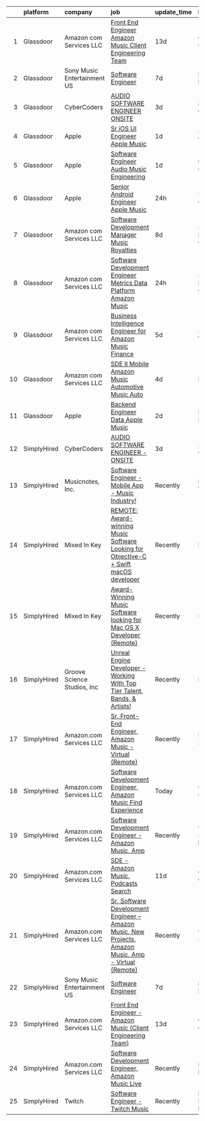 

|    | platform    | company                     | job                                                                                                                                                                                                                                                                                                                                                                                                                                                                                                                                                                                                                                                                                                                                                                                                                                                                                                                                                                                                                                                                                                                                                                                                                                                                                                                                                                             | update_time   | location                  |
|---:|:------------|:----------------------------|:--------------------------------------------------------------------------------------------------------------------------------------------------------------------------------------------------------------------------------------------------------------------------------------------------------------------------------------------------------------------------------------------------------------------------------------------------------------------------------------------------------------------------------------------------------------------------------------------------------------------------------------------------------------------------------------------------------------------------------------------------------------------------------------------------------------------------------------------------------------------------------------------------------------------------------------------------------------------------------------------------------------------------------------------------------------------------------------------------------------------------------------------------------------------------------------------------------------------------------------------------------------------------------------------------------------------------------------------------------------------------------|:--------------|:--------------------------|
|  1 | Glassdoor   | Amazon com Services LLC     | [Front End Engineer   Amazon Music  Client Engineering Team ](https://www.glassdoor.com/partner/jobListing.htm?pos=105&ao=1136043&s=58&guid=000001818f5a21d39ef5eb765604351a&src=GD_JOB_AD&t=SR&vt=w&cs=1_600b4564&cb=1655967458032&jobListingId=1007928110099&jrtk=3-0-1g67lk8gokf0g801-1g67lk8h5grgm800-1546d3f8742f9359-)                                                                                                                                                                                                                                                                                                                                                                                                                                                                                                                                                                                                                                                                                                                                                                                                                                                                                                                                                                                                                                                    | 13d           | Culver City, CA           |
|  2 | Glassdoor   | Sony Music Entertainment US | [Software Engineer](https://www.glassdoor.com/partner/jobListing.htm?pos=106&ao=1136043&s=58&guid=000001818f5a21d39ef5eb765604351a&src=GD_JOB_AD&t=SR&vt=w&ea=1&cs=1_9820e9ea&cb=1655967458033&jobListingId=1007942804723&jrtk=3-0-1g67lk8gokf0g801-1g67lk8h5grgm800-3d69a6d98b0f3f4c-)                                                                                                                                                                                                                                                                                                                                                                                                                                                                                                                                                                                                                                                                                                                                                                                                                                                                                                                                                                                                                                                                                         | 7d            | New York, NY              |
|  3 | Glassdoor   | CyberCoders                 | [AUDIO SOFTWARE ENGINEER   ONSITE](https://www.glassdoor.com/partner/jobListing.htm?pos=104&ao=1110586&s=58&guid=000001818f5a21d39ef5eb765604351a&src=GD_JOB_AD&t=SR&vt=w&cs=1_f0c938d8&cb=1655967458032&jobListingId=1007949347507&cpc=C4A69CCDBB3B9599&jrtk=3-0-1g67lk8gokf0g801-1g67lk8h5grgm800-d55a41307e0f1bb1--6NYlbfkN0CpFJQzrgRR8WqXWK1qKKEqALWJw739KlKqr2H-MSI4eoBlI4EFrmor2FYZMP3muM1zqayqab0iqc3xGpz5egdet-HSEFNNsqvDPS5k9H0LGEMhQRelTdilrY_plfFC2G1jmoEwW_JKVRU_6UbiqFf4AnxCsLx3NBijFQ8lAiUfyUCwuJM6hizFn-glZE3T1SQK_Fxn8HfHxAYSnHvcFtICMos7fDsiO1ejCgMyKSdiiZdUlM3IH62W7crISnJOEXWxBiol0UesXiRG5WQ_gWNDX2xfAfxHZTBxRrDhtS93YIlhSmYCNSj2tH8aiy5fdGuZqXRzdhnJ6LzSPiTp7u24YxpoyhGELCibexnmPHCJ7P1AiLawGVa7jSWSpVYx7lJM8GrjRw1UUyLKHtJc5fi_m9VcEcxLXeLvzCQY2kGqZ1n98eLKqRDf2OBdM0fSg_FkIxS6LxzTuHyrIjViPKg1oa7ex_BZHf109Y6W2qgW_UGb8FqXAoGEb0RFs75RXHEr5_DALocwvCbpAmd3-5nFfBu2vabIursPxLdCfw-wfrcOTTwY02z2z4qP6l0bcY7oGrZdYR3_5KTogh4eItFwdHl7LR-58-tfRJcAAhneX0pYJ18hxFtHeNNr-25a05uYcp0ItlqTpE4yxqOwefP-nKdtnAV7bjdYgntsAlLInvE_V3IieJwpnPF9WoM8nzQxpj0Y6YarvUg7ITmJgaQcQrGaLsRy8m44CPVrSWRLHx68T2bdI7RAXIV4QjDIolc4kV9u7y7pa8hujGSHKMddyz67eLPY9rya3SOntAzgPzaLcxeaY0VT0Tl4nKgzqAQkSaQVA3V_J3m05sekUbBu2Ob91OJhdJ8BwGOepI0OVjixXeGzJt49rnr7_TdezvF6Rtj05M55I9ICWcFX7T73hnMYo2obs4DuzW0NKQ8uNt_Bwq8W2_4-QJ4GzVna__Ffk-tGzQ6iwRzi-jHcj-gN1_dSHxHQkFI%3D)            | 3d            | San Jose, CA              |
|  4 | Glassdoor   | Apple                       | [Sr  iOS UI Engineer Apple Music](https://www.glassdoor.com/partner/jobListing.htm?pos=103&ao=1110586&s=58&guid=000001818f5a21d39ef5eb765604351a&src=GD_JOB_AD&t=SR&vt=w&cs=1_84eaa2e1&cb=1655967458032&jobListingId=1007953436787&cpc=334ABAF5D42DC775&jrtk=3-0-1g67lk8gokf0g801-1g67lk8h5grgm800-6b48f68127162d2d--6NYlbfkN0BvKrLyj5gPmtZO9T8euul8TCxuuKNOtzRJOomxnwSEodTz2Bc-sPZl1dBMH13w-jPG2G3T-i-GLEFchHGcFa8MguPlTO6XLwzAMQBFoGjqi0wt0Mh4MM14Z2gcB9Y4d2btViXEFylHFVO6cOHypjmR7yWFLre5OUuYQuv0UwgZNHJITjL5TPWD7pSFpRh4jR9iRNWCvmwZDvkq2DZn3SNRCko4lJHdQYd2ESp-Lq1vHm3D56Clpl6VRm_miZB4YCctgGBZK2LudDPceNb61sQ1IdlbnpwgHruAE8iz1Dctd3hNZetPJZdbgIjv_2D88zzuY0vcpNtz4W0v5KRAdT1uItUYgM4tbanDXGqrNkhib1PPkoYJ58gJuLNErARgGdKMs7_-w1FA2G3c4VCdMsk2lySX44fKx4id6w0X8mEhI-VC6tw8ft1wkBS6bDNHVD3jXVoHIyVZU6IGQKca5viVlKJlzmOFq-0TKcklQBSSR6UdJPnxFTXnL_XutArxxlgLYm5qJNvqWivP6uew3GrrPofp1bnBHoqW6JTNwCEEZ6QuR7zFHNbzIJFzw5YmJr1ROcoPyXGzM76v765GKSh-eG9ilXmKDTRkud-BrJZaOQaf3VS8F7dX3M9zfm_VnBLt1ggWUa5BqUcnCN_AlKRRTedF985n1aS8zb-STQEApctdJqS6jQMYyheaIbJ-XB29B13s0CWtKpp4vsmlaPgl12b3g5ciBDpggoOzsG1vVLKGPkmuXHwbcnsdW1cUSDsA1k6iX0OPAxon_cXPvog6ZaqooWI3E2vVzKQ4ixXz6majRezsLBLSkBIMpuhhZCZJUCexhdQrQePtPgnjNlSOgftDx3pZP13CIhnglxq1gZDTgpJ2VzL9d16eT6oI5UrpCQ_oGPidM-SMmCiZEnVXOWPzpWWDflUeYWKP6pvX174TCgJIGh2EwIJUfxC3x5iYh1LUsyqkQDX73het-Vlh)                           | 1d            | Seattle, WA               |
|  5 | Glassdoor   | Apple                       | [Software Engineer   Audio Music Engineering](https://www.glassdoor.com/partner/jobListing.htm?pos=102&ao=1110586&s=58&guid=000001818f5a21d39ef5eb765604351a&src=GD_JOB_AD&t=SR&vt=w&cs=1_71ec5cb5&cb=1655967458032&jobListingId=1007953436681&cpc=8795CF9063CD573D&jrtk=3-0-1g67lk8gokf0g801-1g67lk8h5grgm800-0f05742063eedeae--6NYlbfkN0BvKrLyj5gPmtZO9T8euul8TCxuuKNOtzRJOomxnwSEodTz2Bc-sPZl29JElYHfcoQTiZSeJqPqmVi6yPXnZ7RPIiHp7Ll7-5zhYqBOAyK9-D1QoK1PnLaKo5UwoRN33pvynulK16fbQXfLc58l3WIiymQZ9aFdke1u2W1wCLOwTwHYkWH1L5uEFgZlC_M292Q91QaNaZLR6uEiB6CR8xvBjtoTo9m33Gc-PDwznqAz_nD17gs68jp0I13FGhE2RlKf6O87_Qy2OhM2CGH4AG2R-A0iRHkZooGFLITrZBIcl6h9E28f_bxlYx3jci51EEggD_ki1XkFxUHX-VHWOFKYdAQtVJS7nfMyt9oREFntT4MwqUuzKMtt2atDpApnY213YkdDI1GsRuihUc3gepHYPT8Le5fCnYQAUTkVkTzpPpjwgsa_ZbkZWiUXSrqUlTq10iE7XuScLnRSKEOojifXxnZUy1YnrdQGdDEWEvzJ_VlHzmq1aXZwmA9XDkygRqoQjbMg5CbePSFZv_aPNz0oHVAPPU_Z8ziIJTzzeD4AcAlTiOa05BuRUBVDnW-c6Xf4aBD3Oh_uLCZlaa-K0vKHrvhgqaFarlzo7X_2-onMjyocAKs9kzs_SHicZKKpg5rCuiTE0fQR_g2dR9ETuPcTp3hVxvohg6NBGxT8Efc2-RAJTHeVoqXLHYPA_ZdXSrAy_uLjMghjgRlWZOap8n0ooz7aO1C0wwwYgJiE-v8VCrtC2HQMvp7MwPqGILUdo9dFltANa69ilspdhmBUt0pX4HRT-Chu_b_1XztJPzmoMlPsJ0JYIHwd8B3ioWprm3TL0cTpvQ6cJezQT3vL2liiwIybd9WeBGExmeL4xJcHSZpaVO_QRxj_4XBVwVBf1GEk8ft0fGzNcxT4kEfL3KQcoPW7_2CKRbL35XB37cVjCZTTtQwLF65WLtR-w4Qvtr_l39ELlqQXKPpIvovRPMuEuFq7Jy4b--I%3D) | 1d            | Culver City, CA           |
|  6 | Glassdoor   | Apple                       | [Senior Android Engineer   Apple Music](https://www.glassdoor.com/partner/jobListing.htm?pos=109&ao=1136043&s=58&guid=000001818f5a21d39ef5eb765604351a&src=GD_JOB_AD&t=SR&vt=w&cs=1_0a06392c&cb=1655967458033&jobListingId=1007958302481&jrtk=3-0-1g67lk8gokf0g801-1g67lk8h5grgm800-b301d39c1f2e8c90-)                                                                                                                                                                                                                                                                                                                                                                                                                                                                                                                                                                                                                                                                                                                                                                                                                                                                                                                                                                                                                                                                          | 24h           | San Diego, CA             |
|  7 | Glassdoor   | Amazon com Services LLC     | [Software Development Manager  Music Royalties](https://www.glassdoor.com/partner/jobListing.htm?pos=111&ao=1136043&s=58&guid=000001818f5a21d39ef5eb765604351a&src=GD_JOB_AD&t=SR&vt=w&cs=1_28517b4a&cb=1655967458040&jobListingId=1007940033192&jrtk=3-0-1g67lk8gokf0g801-1g67lk8h5grgm800-5aee6b857832b447-)                                                                                                                                                                                                                                                                                                                                                                                                                                                                                                                                                                                                                                                                                                                                                                                                                                                                                                                                                                                                                                                                  | 8d            | San Francisco, CA         |
|  8 | Glassdoor   | Amazon com Services LLC     | [Software Development Engineer  Metrics   Data Platform   Amazon Music](https://www.glassdoor.com/partner/jobListing.htm?pos=110&ao=1136043&s=58&guid=000001818f5a21d39ef5eb765604351a&src=GD_JOB_AD&t=SR&vt=w&cs=1_0d1bca83&cb=1655967458033&jobListingId=1007957429446&jrtk=3-0-1g67lk8gokf0g801-1g67lk8h5grgm800-77d5ce824f4c9a71-)                                                                                                                                                                                                                                                                                                                                                                                                                                                                                                                                                                                                                                                                                                                                                                                                                                                                                                                                                                                                                                          | 24h           | San Francisco, CA         |
|  9 | Glassdoor   | Amazon com Services LLC     | [Business Intelligence Engineer for Amazon Music Finance](https://www.glassdoor.com/partner/jobListing.htm?pos=108&ao=1136043&s=58&guid=000001818f5a21d39ef5eb765604351a&src=GD_JOB_AD&t=SR&vt=w&cs=1_b08de181&cb=1655967458033&jobListingId=1007946590105&jrtk=3-0-1g67lk8gokf0g801-1g67lk8h5grgm800-76e678a6ae5e6aee-)                                                                                                                                                                                                                                                                                                                                                                                                                                                                                                                                                                                                                                                                                                                                                                                                                                                                                                                                                                                                                                                        | 5d            | Seattle, WA               |
| 10 | Glassdoor   | Amazon com Services LLC     | [SDE II  Mobile   Amazon Music  Automotive  Music Auto](https://www.glassdoor.com/partner/jobListing.htm?pos=107&ao=1136043&s=58&guid=000001818f5a21d39ef5eb765604351a&src=GD_JOB_AD&t=SR&vt=w&cs=1_19b259ef&cb=1655967458033&jobListingId=1007948565687&jrtk=3-0-1g67lk8gokf0g801-1g67lk8h5grgm800-3f36ab6b9ae958b7-)                                                                                                                                                                                                                                                                                                                                                                                                                                                                                                                                                                                                                                                                                                                                                                                                                                                                                                                                                                                                                                                          | 4d            | Remote                    |
| 11 | Glassdoor   | Apple                       | [Backend Engineer Data   Apple Music](https://www.glassdoor.com/partner/jobListing.htm?pos=101&ao=1110586&s=58&guid=000001818f5a21d39ef5eb765604351a&src=GD_JOB_AD&t=SR&vt=w&cs=1_ecb373a1&cb=1655967458032&jobListingId=1007950938244&cpc=9908D8D4413DBB8A&jrtk=3-0-1g67lk8gokf0g801-1g67lk8h5grgm800-12d83685509c3883--6NYlbfkN0BvKrLyj5gPmtZO9T8euul8TCxuuKNOtzRJOomxnwSEodTz2Bc-sPZlFpP0h5lDivqTF5_QeIpS_cDvN7FQMh8G5Q27mXkfq6J_zu8iXTfNQv2d91851vXbBzAq-u4LhSiSVS7JHPHJJPqd4DPZm67dI48mIQvipeOSk8vKm-DGTAx0u0eZLtY1jtN29x3BGrW5SbP893xHZ1HW6UiAJ7b41OesWsWH_1g0drZx0J6ttwLOi6IkpqSBmTa42at851LYsYdLWPqYmyL-gObJ0Gg64JUs-dbdx8EFi-GRm2dc2-pduHdnTf40Jz3q8eFRSE7Z8FMuGsROphMGf9Jv-YEMCcRFLjGqEj51tKHZR6ecUDbVcF1i1li3cjpsirKS1o8eQa1RbBLu6LQXiMJSML4QhPBcU11fqJ6lfviFDt4IvuKH1NKwEDzEYipDpT6TtkMItfjqIw887CTZLkJKy47n9YEXj_3bZwNf7qbmb4ejx5SjtPSRde3KOclkajawE4tOQv213tDohVh2y-GO3iJ7hRTS3GFagF4bKpV2Z5ymW8GZ77ELIHL-bPNBVMcT7lHbV6pr-FKNlzY4m6h3ysLPWkHZv6SfN-T4CIhMi7mV6ACZ-GJlL2cE68YcqRTVotFx4Zf9TqD-mT2v8eWTChzaVZtVuJqLq_dVkNb6OCFFm6pPFC4tkua3ZoHFpGWRlz8055wRykvkifBZ_UghRD6eatKy0MIeVugrckiY9tlEgUEyTzCjuIq5sF0Lw5-VAz1Q_cqWOtEuitIn-8X8MuabIL2jIZv9hZBF9SdgPHyGTM-Or-06NOJj6L9mpjfxEuCvpMtsfsU-6CyutZglgDWbzf7gZpZy4aFECEf8T8Pd6cICmoz7cmBih0kEdj6QFw51mhz5BhLrItQYsrcdfacvN6C12jwX4A3Y0LVhcFSKrq9EQouLAyORk8d11JMnFlauZ9Wd9XQSrO_2ov8T0tKN)                       | 2d            | New York, NY              |
| 12 | SimplyHired | CyberCoders                 | [AUDIO SOFTWARE ENGINEER - ONSITE](https://www.simplyhired.com/job/S_qgHytu2fwGae1c5VaiznsnuEsy_zGe51JD1Lhpu6PVjweUS4EYPA?q=music+developer)                                                                                                                                                                                                                                                                                                                                                                                                                                                                                                                                                                                                                                                                                                                                                                                                                                                                                                                                                                                                                                                                                                                                                                                                                                    | 3d            | San Jose, CA              |
| 13 | SimplyHired | Musicnotes, Inc.            | [Software Engineer - Mobile App - Music Industry!](https://www.simplyhired.com/job/znPtqyuOs7-wVaRUojghv2RSA5GqEzrKbutvPlgAZWT6nXoyEGnC5Q?q=music+developer)                                                                                                                                                                                                                                                                                                                                                                                                                                                                                                                                                                                                                                                                                                                                                                                                                                                                                                                                                                                                                                                                                                                                                                                                                    | Recently      | Madison, WI               |
| 14 | SimplyHired | Mixed In Key                | [REMOTE: Award-winning Music Software Looking for Objective-C + Swift macOS developer](https://www.simplyhired.com/job/hp01aCVdwM9hovpsfWt-nTSQSiUrrYDI2aQZ3w5x5T-YN0cNGt-cJw?q=music+developer)                                                                                                                                                                                                                                                                                                                                                                                                                                                                                                                                                                                                                                                                                                                                                                                                                                                                                                                                                                                                                                                                                                                                                                                | Recently      | Miami, FL                 |
| 15 | SimplyHired | Mixed In Key                | [Award-Winning Music Software looking for Mac OS X Developer (Remote)](https://www.simplyhired.com/job/L-2EZU2jVtCOIASfQ2mTylRc_wBs8G000Bd98cub72rlOwsLWp3RJA?q=music+developer)                                                                                                                                                                                                                                                                                                                                                                                                                                                                                                                                                                                                                                                                                                                                                                                                                                                                                                                                                                                                                                                                                                                                                                                                | Recently      | Miami, FL                 |
| 16 | SimplyHired | Groove Science Studios, Inc | [Unreal Engine Developer - Working With Top Tier Talent, Bands, & Artists!](https://www.simplyhired.com/job/tMUv0bhv1WXQseALxCUyt4HnppYbuHAxKhmBeo43qD4xlbIyIH-L1Q?q=music+developer)                                                                                                                                                                                                                                                                                                                                                                                                                                                                                                                                                                                                                                                                                                                                                                                                                                                                                                                                                                                                                                                                                                                                                                                           | Recently      | Remote                    |
| 17 | SimplyHired | Amazon.com Services LLC     | [Sr. Front-End Engineer, Amazon Music - Virtual (Remote)](https://www.simplyhired.com/job/HDo-YZLHbNpzuSmI2297I2wVbKCsjq9HAe1qTfOivfdyW3syPvBRIQ?q=music+developer)                                                                                                                                                                                                                                                                                                                                                                                                                                                                                                                                                                                                                                                                                                                                                                                                                                                                                                                                                                                                                                                                                                                                                                                                             | Recently      | United States             |
| 18 | SimplyHired | Amazon.com Services LLC     | [Software Development Engineer, Amazon Music Find Experience](https://www.simplyhired.com/job/MLwsl9Ts9zPfaddtP-eJBigFPUF44lGk8eZGXmwoMHXvLkF-P2pfwA?q=music+developer)                                                                                                                                                                                                                                                                                                                                                                                                                                                                                                                                                                                                                                                                                                                                                                                                                                                                                                                                                                                                                                                                                                                                                                                                         | Today         | Culver City, CA           |
| 19 | SimplyHired | Amazon.com Services LLC     | [Software Development Engineer - Amazon Music, Amp](https://www.simplyhired.com/job/wbda2SVIxigAgeTLK3Zg-sP31ApyeOSh57hPmDjOoT42gBTQ-u-Hxg?q=music+developer)                                                                                                                                                                                                                                                                                                                                                                                                                                                                                                                                                                                                                                                                                                                                                                                                                                                                                                                                                                                                                                                                                                                                                                                                                   | Recently      | United States +1 location |
| 20 | SimplyHired | Amazon.com Services LLC     | [SDE - Amazon Music, Podcasts Search](https://www.simplyhired.com/job/6xx4ptUmULpkV05VLXUr2MtMyONi4t6hlrC7paboAr_lgCz92VjoBw?q=music+developer)                                                                                                                                                                                                                                                                                                                                                                                                                                                                                                                                                                                                                                                                                                                                                                                                                                                                                                                                                                                                                                                                                                                                                                                                                                 | 11d           | Culver City, CA           |
| 21 | SimplyHired | Amazon.com Services LLC     | [Sr. Software Development Engineer – Amazon Music, New Projects, Amazon Music, Amp - Virtual (Remote)](https://www.simplyhired.com/job/gD9GQgVAX8y9kBLbryGE_SpH7tKlmuXIKUhoDVYjw3oCtOm4MdBhMA?q=music+developer)                                                                                                                                                                                                                                                                                                                                                                                                                                                                                                                                                                                                                                                                                                                                                                                                                                                                                                                                                                                                                                                                                                                                                                | Recently      | United States             |
| 22 | SimplyHired | Sony Music Entertainment US | [Software Engineer](https://www.simplyhired.com/job/jFkvNvEv1wn60HATk7O-oL0MKoQTR7k52KdPdKtiGDucAYDETTZT8w?q=music+developer)                                                                                                                                                                                                                                                                                                                                                                                                                                                                                                                                                                                                                                                                                                                                                                                                                                                                                                                                                                                                                                                                                                                                                                                                                                                   | 7d            | New York, NY              |
| 23 | SimplyHired | Amazon.com Services LLC     | [Front End Engineer - Amazon Music (Client Engineering Team)](https://www.simplyhired.com/job/QaI_ahQVy5zuNvPgbocrNMpWK-jH-jWl3s8lPrOYPdHm5Ky4GZL7XQ?q=music+developer)                                                                                                                                                                                                                                                                                                                                                                                                                                                                                                                                                                                                                                                                                                                                                                                                                                                                                                                                                                                                                                                                                                                                                                                                         | 13d           | Culver City, CA           |
| 24 | SimplyHired | Amazon.com Services LLC     | [Software Development Engineer, Amazon Music Live](https://www.simplyhired.com/job/mpgzgT6r885fjDF9t9oYbhMiUPQvAME3CQopjyPobkAI9WLjTXZnMg?q=music+developer)                                                                                                                                                                                                                                                                                                                                                                                                                                                                                                                                                                                                                                                                                                                                                                                                                                                                                                                                                                                                                                                                                                                                                                                                                    | Recently      | Remote +1 location        |
| 25 | SimplyHired | Twitch                      | [Software Engineer - Twitch Music](https://www.simplyhired.com/job/33171BEE0MiqhVueYkYJ2cimyCvKGpKOBBtSxA0S27U3v9Nd_pB9uw?q=music+developer)                                                                                                                                                                                                                                                                                                                                                                                                                                                                                                                                                                                                                                                                                                                                                                                                                                                                                                                                                                                                                                                                                                                                                                                                                                    | Recently      | New York, NY +3 locations |